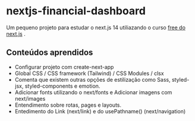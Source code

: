 # nextjs-financial-dashboard
Um pequeno projeto para estudar o next.js 14 utiliazando o curso [free do next.js](https://nextjs.org/learn/dashboard-app) .

## Conteúdos aprendidos
- Configurar projeto com create-next-app
- Global CSS / CSS framework (Tailwind) / CSS Modules / clsx  
- Comenta que existem outras opções de estilização como Sass, styled-jsx, styled-components e emotion.
- Adicionar fonts utilizando o next/fonts e Adicionar imagens com next/images
- Entendimento sobre rotas, pages e layouts.
- Entedimento do Link (next/link) e do usePathname() (next/navigation)
